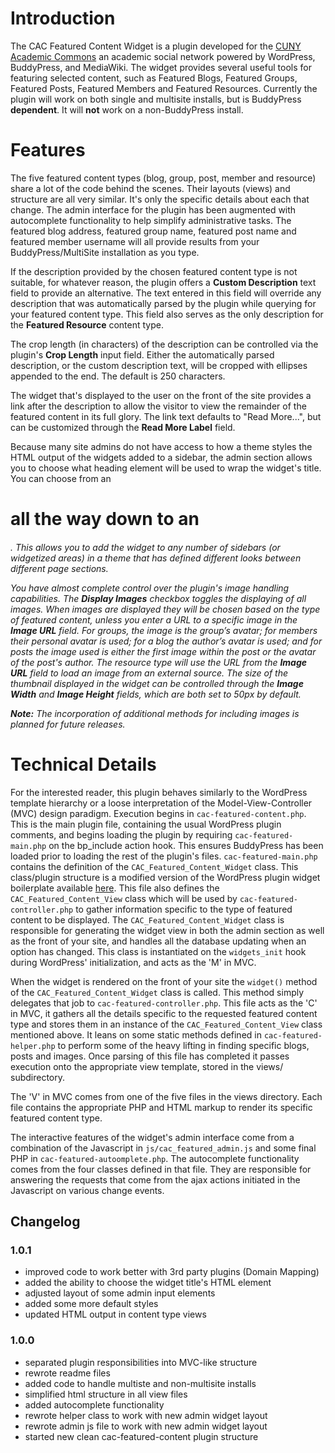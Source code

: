 # Introduction
The CAC Featured Content Widget is a plugin developed for the [CUNY Academic Commons](http://commons.gc.cuny.edu) an academic social network powered by WordPress, BuddyPress, and MediaWiki. The widget provides several useful tools for featuring selected content, such as Featured Blogs, Featured Groups, Featured Posts, Featured Members and Featured Resources. Currently the plugin will work on both single and multisite installs, but is BuddyPress __dependent__. It will __not__ work on a non-BuddyPress install.

# Features
The five featured content types (blog, group, post, member and resource) share a lot of the code behind the scenes. Their layouts (views) and structure are all very similar. It's only the specific details about each that change. The admin interface for the plugin has been augmented with autocomplete functionality to help simplify administrative tasks. The featured blog address, featured group name, featured post name and featured member username will all provide results from your BuddyPress/MultiSite installation as you type.

If the description provided by the chosen featured content type is not suitable, for whatever reason, the plugin offers a __Custom Description__ text field to provide an alternative. The text entered in this field will override any description that was automatically parsed by the plugin while querying for your featured content type. This field also serves as the only description for the __Featured Resource__ content type.

The crop length (in characters) of the description can be controlled via the plugin's __Crop Length__ input field. Either the automatically parsed description, or the custom description text, will be cropped with ellipses appended to the end. The default is 250 characters.

The widget that's displayed to the user on the front of the site provides a link after the description to allow the visitor to view the remainder of the featured content in its full glory. The link text defaults to "Read More...", but can be customized through the __Read More Label__ field.

Because many site admins do not have access to how a theme styles the HTML output of the widgets added to a sidebar, the admin section allows you to choose what heading element will be used to wrap the widget's title. You can choose from an <h1> all the way down to an <h6>. This allows you to add the widget to any number of sidebars (or widgetized areas) in a theme that has defined different looks between different page sections.

You have almost complete control over the plugin's image handling capabilities. The __Display Images__ checkbox toggles the displaying of all images. When images are displayed they will be chosen based on the type of featured content, unless you enter a URL to a specific image in the __Image URL__ field. For groups, the image is the group’s avatar; for members their personal avatar is used; for a blog the author’s avatar is used; and for posts the image used is either the first image within the post or the avatar of the post's author. The resource type will use the URL from the __Image URL__ field to load an image from an external source. The size of the thumbnail displayed in the widget can be controlled through the __Image Width__ and __Image Height__ fields, which are both set to 50px by default.

__Note:__ *The incorporation of additional methods for including images is planned for future releases.*

# Technical Details
For the interested reader, this plugin behaves similarly to the WordPress template hierarchy or a loose interpretation of the Model-View-Controller (MVC) design paradigm. Execution begins in `cac-featured-content.php`. This is the main plugin file, containing the usual WordPress plugin comments, and begins loading the plugin by requiring `cac-featured-main.php` on the bp_include action hook. This ensures BuddyPress has been loaded prior to loading the rest of the plugin's files. `cac-featured-main.php` contains the definition of the `CAC_Featured_Content_Widget` class. This class/plugin structure is a modified version of the WordPress plugin widget boilerplate available [here](https://gist.github.com/1229641). This file also defines the `CAC_Featured_Content_View` class which will be used by `cac-featured-controller.php` to gather information specific to the type of featured content to be displayed. The `CAC_Featured_Content_Widget` class is responsible for generating the widget view in both the admin section as well as the front of your site, and handles all the database updating when an option has changed. This class is instantiated on the `widgets_init` hook during WordPress' initialization, and acts as the 'M' in MVC.

When the widget is rendered on the front of your site the `widget()` method of the `CAC_Featured_Content_Widget` class is called. This method simply delegates that job to `cac-featured-controller.php`. This file acts as the 'C' in MVC, it gathers all the details specific to the requested featured content type and stores them in an instance of the `CAC_Featured_Content_View` class mentioned above. It leans on some static methods defined in `cac-featured-helper.php` to perform some of the heavy lifting in finding specific blogs, posts and images. Once parsing of this file has completed it passes execution onto the appropriate view template, stored in the views/ subdirectory.

The 'V' in MVC comes from one of the five files in the views directory. Each file contains the appropriate PHP and HTML markup to render its specific featured content type.

The interactive features of the widget's admin interface come from a combination of the Javascript in `js/cac_featured_admin.js` and some final PHP in `cac-featured-autoomplete.php`. The autocomplete functionality comes from the four classes defined in that file. They are responsible for answering the requests that come from the ajax actions initiated in the Javascript on various change events.

## Changelog

### 1.0.1
* improved code to work better with 3rd party plugins (Domain Mapping)
* added the ability to choose the widget title's HTML element
* adjusted layout of some admin input elements
* added some more default styles
* updated HTML output in content type views

### 1.0.0
* separated plugin responsibilities into MVC-like structure
* rewrote readme files
* added code to handle multiste and non-multisite installs
* simplified html structure in all view files
* added autocomplete functionality
* rewrote helper class to work with new admin widget layout
* rewrote admin js file to work with new admin widget layout
* started new clean cac-featured-content plugin structure
